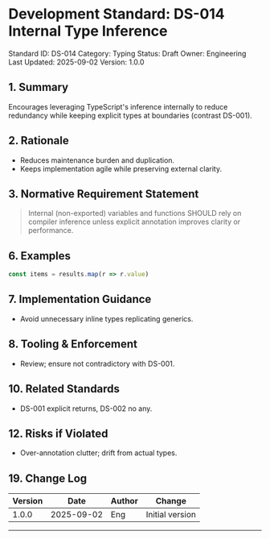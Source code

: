 # Development Standard: DS-014 Internal Type Inference

Standard ID: DS-014
Category: Typing
Status: Draft
Owner: Engineering
Last Updated: 2025-09-02
Version: 1.0.0

## 1. Summary

Encourages leveraging TypeScript's inference internally to reduce redundancy while keeping explicit types at boundaries (contrast DS-001).

## 2. Rationale

- Reduces maintenance burden and duplication.
- Keeps implementation agile while preserving external clarity.

## 3. Normative Requirement Statement

> Internal (non-exported) variables and functions SHOULD rely on compiler inference unless explicit annotation improves clarity or performance.

## 6. Examples

```ts
const items = results.map(r => r.value)
```

## 7. Implementation Guidance

- Avoid unnecessary inline types replicating generics.

## 8. Tooling & Enforcement

- Review; ensure not contradictory with DS-001.

## 10. Related Standards

- DS-001 explicit returns, DS-002 no any.

## 12. Risks if Violated

- Over-annotation clutter; drift from actual types.

## 19. Change Log

| Version | Date | Author | Change |
| ------- | ---- | ------ | ------ |
| 1.0.0 | 2025-09-02 | Eng | Initial version |

---
